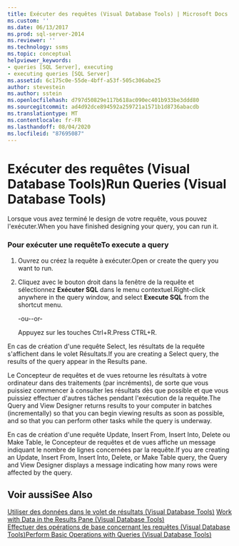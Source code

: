 ```yaml
---
title: Exécuter des requêtes (Visual Database Tools) | Microsoft Docs
ms.custom: ''
ms.date: 06/13/2017
ms.prod: sql-server-2014
ms.reviewer: ''
ms.technology: ssms
ms.topic: conceptual
helpviewer_keywords:
- queries [SQL Server], executing
- executing queries [SQL Server]
ms.assetid: 6c175c0e-55de-4bff-a53f-505c306abe25
author: stevestein
ms.author: sstein
ms.openlocfilehash: d797d50829e117b618ac090ec401b933be3ddd80
ms.sourcegitcommit: ad4d92dce894592a259721a1571b1d8736abacdb
ms.translationtype: MT
ms.contentlocale: fr-FR
ms.lasthandoff: 08/04/2020
ms.locfileid: "87695087"
---
```

# <a name="run-queries-visual-database-tools"></a><span data-ttu-id="b2900-102">Exécuter des requêtes (Visual Database Tools)</span><span class="sxs-lookup"><span data-stu-id="b2900-102">Run Queries (Visual Database Tools)</span></span>
  <span data-ttu-id="b2900-103">Lorsque vous avez terminé le design de votre requête, vous pouvez l'exécuter.</span><span class="sxs-lookup"><span data-stu-id="b2900-103">When you have finished designing your query, you can run it.</span></span>  
  
### <a name="to-execute-a-query"></a><span data-ttu-id="b2900-104">Pour exécuter une requête</span><span class="sxs-lookup"><span data-stu-id="b2900-104">To execute a query</span></span>  
  
1.  <span data-ttu-id="b2900-105">Ouvrez ou créez la requête à exécuter.</span><span class="sxs-lookup"><span data-stu-id="b2900-105">Open or create the query you want to run.</span></span>  
  
2.  <span data-ttu-id="b2900-106">Cliquez avec le bouton droit dans la fenêtre de la requête et sélectionnez **Exécuter SQL** dans le menu contextuel.</span><span class="sxs-lookup"><span data-stu-id="b2900-106">Right-click anywhere in the query window, and select **Execute SQL** from the shortcut menu.</span></span>  
  
     <span data-ttu-id="b2900-107">-ou-</span><span class="sxs-lookup"><span data-stu-id="b2900-107">-or-</span></span>  
  
     <span data-ttu-id="b2900-108">Appuyez sur les touches Ctrl+R.</span><span class="sxs-lookup"><span data-stu-id="b2900-108">Press CTRL+R.</span></span>  
  
 <span data-ttu-id="b2900-109">En cas de création d'une requête Select, les résultats de la requête s'affichent dans le volet Résultats.</span><span class="sxs-lookup"><span data-stu-id="b2900-109">If you are creating a Select query, the results of the query appear in the Results pane.</span></span>  
  
 <span data-ttu-id="b2900-110">Le Concepteur de requêtes et de vues retourne les résultats à votre ordinateur dans des traitements (par incréments), de sorte que vous puissiez commencer à consulter les résultats dès que possible et que vous puissiez effectuer d'autres tâches pendant l'exécution de la requête.</span><span class="sxs-lookup"><span data-stu-id="b2900-110">The Query and View Designer returns results to your computer in batches (incrementally) so that you can begin viewing results as soon as possible, and so that you can perform other tasks while the query is underway.</span></span>  
  
 <span data-ttu-id="b2900-111">En cas de création d'une requête Update, Insert From, Insert Into, Delete ou Make Table, le Concepteur de requêtes et de vues affiche un message indiquant le nombre de lignes concernées par la requête.</span><span class="sxs-lookup"><span data-stu-id="b2900-111">If you are creating an Update, Insert From, Insert Into, Delete, or Make Table query, the Query and View Designer displays a message indicating how many rows were affected by the query.</span></span>  
  
## <a name="see-also"></a><span data-ttu-id="b2900-112">Voir aussi</span><span class="sxs-lookup"><span data-stu-id="b2900-112">See Also</span></span>  
 <span data-ttu-id="b2900-113">[Utiliser des données dans le volet de résultats &#40;Visual Database Tools&#41;](visual-database-tools.md) </span><span class="sxs-lookup"><span data-stu-id="b2900-113">[Work with Data in the Results Pane &#40;Visual Database Tools&#41;](visual-database-tools.md) </span></span>  
 [<span data-ttu-id="b2900-114">Effectuer des opérations de base concernant les requêtes &#40;Visual Database Tools&#41;</span><span class="sxs-lookup"><span data-stu-id="b2900-114">Perform Basic Operations with Queries &#40;Visual Database Tools&#41;</span></span>](perform-basic-operations-with-queries-visual-database-tools.md)  
  
  
